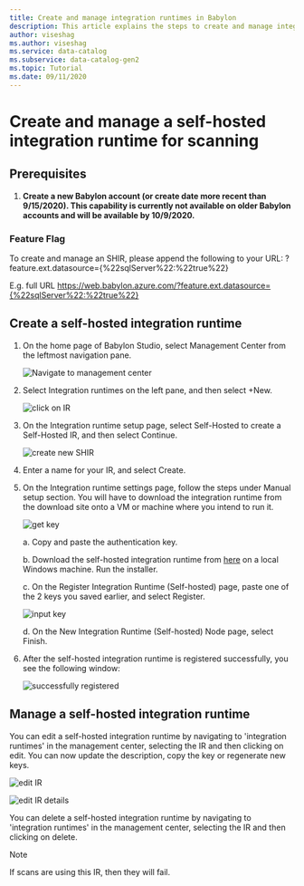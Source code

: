 ```yaml
---
title: Create and manage integration runtimes in Babylon
description: This article explains the steps to create and manage integration runtimes in Babylon.
author: viseshag
ms.author: viseshag
ms.service: data-catalog
ms.subservice: data-catalog-gen2
ms.topic: Tutorial
ms.date: 09/11/2020
---
```


# Create and manage a self-hosted integration runtime for scanning

## Prerequisites

1. **Create a new Babylon account (or create date more recent than 9/15/2020). This capability is currently not available on older Babylon accounts and will be available by 10/9/2020.**

### Feature Flag

To create and manage an SHIR, please append the following to your URL: ?feature.ext.datasource={%22sqlServer%22:%22true%22}

E.g. full URL https://web.babylon.azure.com/?feature.ext.datasource={%22sqlServer%22:%22true%22}

## Create a self-hosted integration runtime

1. On the home page of Babylon Studio, select Management Center from the leftmost navigation pane.

    ![Navigate to management center](media/manage-integration-runtimes/image1.png)

2. Select Integration runtimes on the left pane, and then select +New.

    ![click on IR](media/manage-integration-runtimes/image2.png)

3. On the Integration runtime setup page, select Self-Hosted to create a Self-Hosted IR, and then select Continue.

    ![create new SHIR](media/manage-integration-runtimes/image3.png)

4. Enter a name for your IR, and select Create.

5. On the Integration runtime settings page, follow the steps under Manual setup section. You will have to download the integration runtime from the download site onto a VM or machine where you intend to run it.

    ![get key](media/manage-integration-runtimes/image4.png)

    a. Copy and paste the authentication key.
        
    b. Download the self-hosted integration runtime from [here](https://www.microsoft.com/en-us/download/details.aspx?id=39717) on a local Windows machine. Run the installer.
        
    c. On the Register Integration Runtime (Self-hosted) page, paste one of the 2 keys you saved earlier, and select Register.

    ![input key](media/manage-integration-runtimes/image5.png)

    d. On the New Integration Runtime (Self-hosted) Node page, select Finish.

6. After the self-hosted integration runtime is registered successfully, you see the following window:

    ![successfully registered](media/manage-integration-runtimes/image6.png)

## Manage a self-hosted integration runtime

You can edit a self-hosted integration runtime by navigating to 'integration runtimes' in the management center, selecting the IR and then clicking on edit. You can now update the description, copy the key or regenerate new keys.

![edit IR](media/manage-integration-runtimes/image7.png)

![edit IR details](media/manage-integration-runtimes/image8.png)

You can delete a self-hosted integration runtime by navigating to 'integration runtimes' in the management center, selecting the IR and then clicking on delete.

> [!NOTE]
> If scans are using this IR, then they will fail.